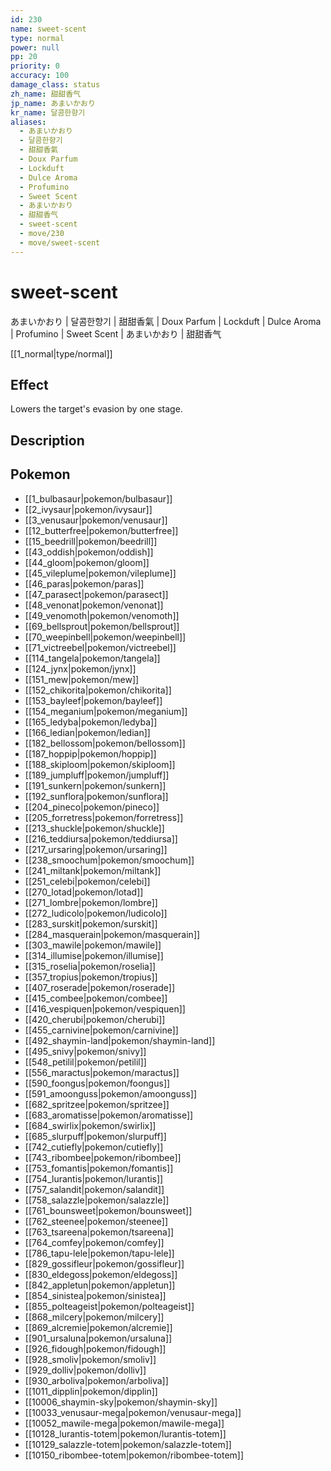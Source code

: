 ```yaml
---
id: 230
name: sweet-scent
type: normal
power: null
pp: 20
priority: 0
accuracy: 100
damage_class: status
zh_name: 甜甜香气
jp_name: あまいかおり
kr_name: 달콤한향기
aliases:
  - あまいかおり
  - 달콤한향기
  - 甜甜香氣
  - Doux Parfum
  - Lockduft
  - Dulce Aroma
  - Profumino
  - Sweet Scent
  - あまいかおり
  - 甜甜香气
  - sweet-scent
  - move/230
  - move/sweet-scent
---
```

# sweet-scent
    
あまいかおり | 달콤한향기 | 甜甜香氣 | Doux Parfum | Lockduft | Dulce Aroma | Profumino | Sweet Scent | あまいかおり | 甜甜香气

[[1_normal|type/normal]]

## Effect

Lowers the target's evasion by one stage.

## Description



## Pokemon

- [[1_bulbasaur|pokemon/bulbasaur]]
- [[2_ivysaur|pokemon/ivysaur]]
- [[3_venusaur|pokemon/venusaur]]
- [[12_butterfree|pokemon/butterfree]]
- [[15_beedrill|pokemon/beedrill]]
- [[43_oddish|pokemon/oddish]]
- [[44_gloom|pokemon/gloom]]
- [[45_vileplume|pokemon/vileplume]]
- [[46_paras|pokemon/paras]]
- [[47_parasect|pokemon/parasect]]
- [[48_venonat|pokemon/venonat]]
- [[49_venomoth|pokemon/venomoth]]
- [[69_bellsprout|pokemon/bellsprout]]
- [[70_weepinbell|pokemon/weepinbell]]
- [[71_victreebel|pokemon/victreebel]]
- [[114_tangela|pokemon/tangela]]
- [[124_jynx|pokemon/jynx]]
- [[151_mew|pokemon/mew]]
- [[152_chikorita|pokemon/chikorita]]
- [[153_bayleef|pokemon/bayleef]]
- [[154_meganium|pokemon/meganium]]
- [[165_ledyba|pokemon/ledyba]]
- [[166_ledian|pokemon/ledian]]
- [[182_bellossom|pokemon/bellossom]]
- [[187_hoppip|pokemon/hoppip]]
- [[188_skiploom|pokemon/skiploom]]
- [[189_jumpluff|pokemon/jumpluff]]
- [[191_sunkern|pokemon/sunkern]]
- [[192_sunflora|pokemon/sunflora]]
- [[204_pineco|pokemon/pineco]]
- [[205_forretress|pokemon/forretress]]
- [[213_shuckle|pokemon/shuckle]]
- [[216_teddiursa|pokemon/teddiursa]]
- [[217_ursaring|pokemon/ursaring]]
- [[238_smoochum|pokemon/smoochum]]
- [[241_miltank|pokemon/miltank]]
- [[251_celebi|pokemon/celebi]]
- [[270_lotad|pokemon/lotad]]
- [[271_lombre|pokemon/lombre]]
- [[272_ludicolo|pokemon/ludicolo]]
- [[283_surskit|pokemon/surskit]]
- [[284_masquerain|pokemon/masquerain]]
- [[303_mawile|pokemon/mawile]]
- [[314_illumise|pokemon/illumise]]
- [[315_roselia|pokemon/roselia]]
- [[357_tropius|pokemon/tropius]]
- [[407_roserade|pokemon/roserade]]
- [[415_combee|pokemon/combee]]
- [[416_vespiquen|pokemon/vespiquen]]
- [[420_cherubi|pokemon/cherubi]]
- [[455_carnivine|pokemon/carnivine]]
- [[492_shaymin-land|pokemon/shaymin-land]]
- [[495_snivy|pokemon/snivy]]
- [[548_petilil|pokemon/petilil]]
- [[556_maractus|pokemon/maractus]]
- [[590_foongus|pokemon/foongus]]
- [[591_amoonguss|pokemon/amoonguss]]
- [[682_spritzee|pokemon/spritzee]]
- [[683_aromatisse|pokemon/aromatisse]]
- [[684_swirlix|pokemon/swirlix]]
- [[685_slurpuff|pokemon/slurpuff]]
- [[742_cutiefly|pokemon/cutiefly]]
- [[743_ribombee|pokemon/ribombee]]
- [[753_fomantis|pokemon/fomantis]]
- [[754_lurantis|pokemon/lurantis]]
- [[757_salandit|pokemon/salandit]]
- [[758_salazzle|pokemon/salazzle]]
- [[761_bounsweet|pokemon/bounsweet]]
- [[762_steenee|pokemon/steenee]]
- [[763_tsareena|pokemon/tsareena]]
- [[764_comfey|pokemon/comfey]]
- [[786_tapu-lele|pokemon/tapu-lele]]
- [[829_gossifleur|pokemon/gossifleur]]
- [[830_eldegoss|pokemon/eldegoss]]
- [[842_appletun|pokemon/appletun]]
- [[854_sinistea|pokemon/sinistea]]
- [[855_polteageist|pokemon/polteageist]]
- [[868_milcery|pokemon/milcery]]
- [[869_alcremie|pokemon/alcremie]]
- [[901_ursaluna|pokemon/ursaluna]]
- [[926_fidough|pokemon/fidough]]
- [[928_smoliv|pokemon/smoliv]]
- [[929_dolliv|pokemon/dolliv]]
- [[930_arboliva|pokemon/arboliva]]
- [[1011_dipplin|pokemon/dipplin]]
- [[10006_shaymin-sky|pokemon/shaymin-sky]]
- [[10033_venusaur-mega|pokemon/venusaur-mega]]
- [[10052_mawile-mega|pokemon/mawile-mega]]
- [[10128_lurantis-totem|pokemon/lurantis-totem]]
- [[10129_salazzle-totem|pokemon/salazzle-totem]]
- [[10150_ribombee-totem|pokemon/ribombee-totem]]

